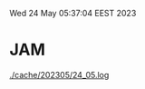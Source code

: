 Wed 24 May 05:37:04 EEST 2023
# JAM
<a href='./cache/202305/24_05.log'>./cache/202305/24_05.log</a>

